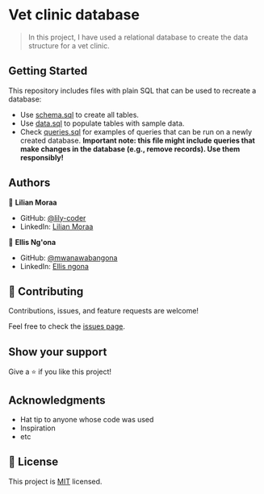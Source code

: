 # Vet clinic database

> In this project, I have used a relational database to create the data structure for a vet clinic.

## Getting Started

This repository includes files with plain SQL that can be used to recreate a database:

- Use [schema.sql](./schema.sql) to create all tables.
- Use [data.sql](./data.sql) to populate tables with sample data.
- Check [queries.sql](./queries.sql) for examples of queries that can be run on a newly created database. **Important note: this file might include queries that make changes in the database (e.g., remove records). Use them responsibly!**


## Authors

👤 **Lilian Moraa**

- GitHub: [@lily-coder](https://github.com/lily-coder/)
- LinkedIn: [Lilian Moraa](https://www.linkedin.com/in/lilian-moraa-99950b1b8/)

👤 **Ellis Ng'ona**

- GitHub: [@mwanawabangona](https://github.com/mwanawabangona/)
- LinkedIn: [Ellis ngona](https://www.linkedin.com/in/lhttps:/www.linkedin.com/in/ellisngona/8/)

## 🤝 Contributing

Contributions, issues, and feature requests are welcome!

Feel free to check the [issues page](https://github.com/lily-coder/vets-clinic/issues).

## Show your support

Give a ⭐️ if you like this project!

## Acknowledgments

- Hat tip to anyone whose code was used
- Inspiration
- etc

## 📝 License

This project is [MIT](./MIT.md) licensed.
